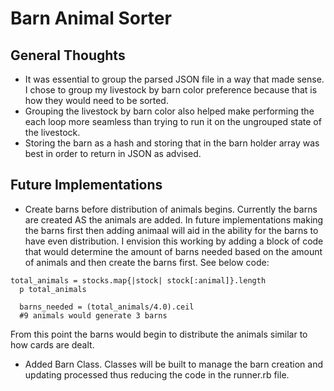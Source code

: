 # Barn Animal Sorter

## General Thoughts ##
  
* It was essential to group the parsed JSON file in a way that made sense. I chose to group my livestock by barn color preference because that is how they would need to be sorted.
* Grouping the livestock by barn color also helped make performing the each loop more seamless than trying to run it on the ungrouped state of the livestock. 
* Storing the barn as a hash and storing that in the barn holder array was best in order to return in JSON as advised.  


## Future Implementations ##
* Create barns before distribution of animals begins. Currently the barns are created AS the animals are added. In future implementations making the barns first then adding animaal will aid in the ability for the barns to have even distribution. I envision this working by adding a block of code that would determine the amount of barns needed based on the amount of animals and then create the barns first. See below code: 

```
total_animals = stocks.map{|stock| stock[:animal]}.length
  p total_animals

  barns_needed = (total_animals/4.0).ceil
  #9 animals would generate 3 barns 
```
  
From this point the barns would begin to distribute the animals similar to how cards are dealt. 

* Added Barn Class. Classes will be built to manage the barn creation and updating processed thus reducing the code in the runner.rb file. 
